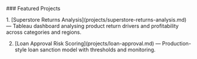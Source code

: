 \### Featured Projects

1\. \[Superstore Returns Analysis](projects/superstore-returns-analysis.md) — Tableau dashboard analysing product return drivers and profitability across categories and regions.



2. \[Loan Approval Risk Scoring](projects/loan-approval.md) — Production-style loan sanction model with thresholds and monitoring.



